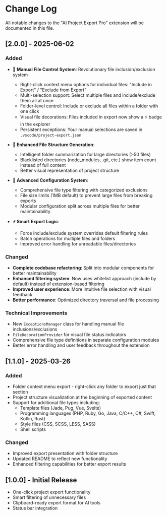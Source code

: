# Change Log

All notable changes to the "AI Project Export Pro" extension will be documented in this file.

## [2.0.0] - 2025-06-02

### Added

- **🎯 Manual File Control System**: Revolutionary file inclusion/exclusion system

  - Right-click context menu options for individual files: "Include in Export" / "Exclude from Export"
  - Multi-selection support: Select multiple files and include/exclude them all at once
  - Folder-level control: Include or exclude all files within a folder with one click
  - Visual file decorations: Files included in export now show a ⚡ badge in the explorer
  - Persistent exceptions: Your manual selections are saved in `.vscode/project-export.json`

- **📁 Enhanced File Structure Generation**:

  - Intelligent folder summarization for large directories (>50 files)
  - Blacklisted directories (node_modules, .git, etc.) show item count instead of full content
  - Better visual representation of project structure

- **🔧 Advanced Configuration System**:

  - Comprehensive file type filtering with categorized exclusions
  - File size limits (1MB default) to prevent large files from breaking exports
  - Modular configuration split across multiple files for better maintainability

- **⚡ Smart Export Logic**:
  - Force include/exclude system overrides default filtering rules
  - Batch operations for multiple files and folders
  - Improved error handling for unreadable files/directories

### Changed

- **Complete codebase refactoring**: Split into modular components for better maintainability
- **Enhanced filtering system**: Now uses whitelist approach (include by default) instead of extension-based filtering
- **Improved user experience**: More intuitive file selection with visual feedback
- **Better performance**: Optimized directory traversal and file processing

### Technical Improvements

- New `ExceptionsManager` class for handling manual file inclusions/exclusions
- `FileDecorationProvider` for visual file status indicators
- Comprehensive file type definitions in separate configuration modules
- Better error handling and user feedback throughout the extension

## [1.1.0] - 2025-03-26

### Added

- Folder context menu export - right-click any folder to export just that section
- Project structure visualization at the beginning of exported content
- Support for additional file types including:
  - Template files (Jade, Pug, Vue, Svelte)
  - Programming languages (PHP, Ruby, Go, Java, C/C++, C#, Swift, Kotlin, Rust)
  - Style files (CSS, SCSS, LESS, SASS)
  - Shell scripts

### Changed

- Improved export presentation with folder structure
- Updated README to reflect new functionality
- Enhanced filtering capabilities for better export results

## [1.0.0] - Initial Release

- One-click project export functionality
- Smart filtering of unnecessary files
- Clipboard-ready export format for AI tools
- Status bar integration
